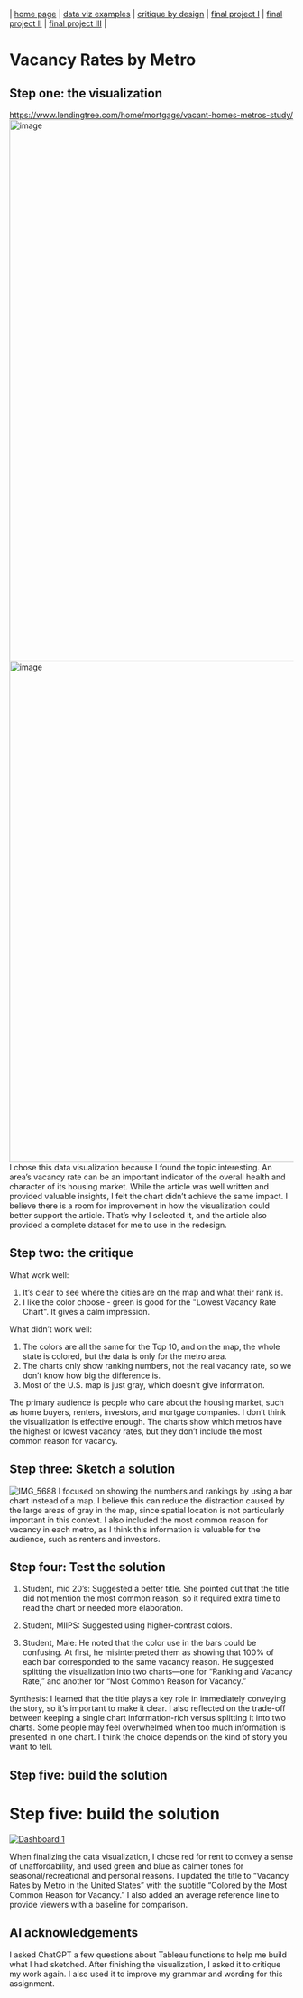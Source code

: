 | [home page](https://cmustudent.github.io/tswd-portfolio-templates/) | [data viz examples](dataviz-examples) | [critique by design](critique-by-design) | [final project I](final-project-part-one) | [final project II](final-project-part-two) | [final project III](final-project-part-three) |

# Vacancy Rates by Metro 

## Step one: the visualization
https://www.lendingtree.com/home/mortgage/vacant-homes-metros-study/
<img width="1200" height="960" alt="image" src="https://github.com/user-attachments/assets/be571288-1e65-4ca4-bf0b-cdb4a1436b79" />
<img width="1111" height="889" alt="image" src="https://github.com/user-attachments/assets/e7c64875-20d5-461c-a976-ba2046dbedf5" />
I chose this data visualization because I found the topic interesting. An area’s vacancy rate can be an important indicator of the overall health and character of its housing market. While the article was well written and provided valuable insights, I felt the chart didn’t achieve the same impact. I believe there is a room for improvement in how the visualization could better support the article. That’s why I selected it, and the article also provided a complete dataset for me to use in the redesign.

## Step two: the critique
What work well:
1. It’s clear to see where the cities are on the map and what their rank is.
2. I like the color choose - green is good for the "Lowest Vacancy Rate Chart". It gives a calm impression. 

What didn’t work well:
1. The colors are all the same for the Top 10, and on the map, the whole state is colored, but the data is only for the metro area.
2. The charts only show ranking numbers, not the real vacancy rate, so we don’t know how big the difference is.
3. Most of the U.S. map is just gray, which doesn’t give information.

The primary audience is people who care about the housing market, such as home buyers, renters, investors, and mortgage companies. I don’t think the visualization is effective enough. The charts show which metros have the highest or lowest vacancy rates, but they don’t include the most common reason for vacancy.

## Step three: Sketch a solution

![IMG_5688](https://github.com/user-attachments/assets/db746ea5-ef7d-44c4-9fef-85086d5c258d)
I focused on showing the numbers and rankings by using a bar chart instead of a map. I believe this can reduce the distraction caused by the large areas of gray in the map, since spatial location is not particularly important in this context. I also included the most common reason for vacancy in each metro, as I think this information is valuable for the audience, such as renters and investors.

## Step four: Test the solution

1. Student, mid 20’s:
Suggested a better title. She pointed out that the title did not mention the most common reason, so it required extra time to read the chart or needed more elaboration.

2. Student, MIIPS:
Suggested using higher-contrast colors.

3. Student, Male:
He noted that the color use in the bars could be confusing. At first, he misinterpreted them as showing that 100% of each bar corresponded to the same vacancy reason. He suggested splitting the visualization into two charts—one for “Ranking and Vacancy Rate,” and another for “Most Common Reason for Vacancy.”

Synthesis: 
I learned that the title plays a key role in immediately conveying the story, so it’s important to make it clear. I also reflected on the trade-off between keeping a single chart information-rich versus splitting it into two charts. Some people may feel overwhelmed when too much information is presented in one chart. I think the choice depends on the kind of story you want to tell.

## Step five: build the solution

# Step five: build the solution

<div class='tableauPlaceholder' id='viz1758244194122' style='position: relative'>
  <noscript>
    <a href='#'>
      <img alt='Dashboard 1 ' src='https:&#47;&#47;public.tableau.com&#47;static&#47;images&#47;Va&#47;VacancyRatesbyMetrointheUnitedStates&#47;Dashboard1&#47;1_rss.png' style='border: none' />
    </a>
  </noscript>
  <object class='tableauViz' style='display:none;'>
    <param name='host_url' value='https%3A%2F%2Fpublic.tableau.com%2F' />
    <param name='embed_code_version' value='3' />
    <param name='name' value='VacancyRatesbyMetrointheUnitedStates&#47;Dashboard1' />
    <param name='tabs' value='no' />
    <param name='toolbar' value='yes' />
  </object>
</div>
<script type='text/javascript' src='https://public.tableau.com/javascripts/api/viz_v1.js'></script>

When finalizing the data visualization, I chose red for rent to convey a sense of unaffordability, and used green and blue as calmer tones for seasonal/recreational and personal reasons. I updated the title to “Vacancy Rates by Metro in the United States” with the subtitle “Colored by the Most Common Reason for Vacancy.” I also added an average reference line to provide viewers with a baseline for comparison.

## AI acknowledgements
I asked ChatGPT a few questions about Tableau functions to help me build what I had sketched. After finishing the visualization, I asked it to critique my work again. I also used it to improve my grammar and wording for this assignment.

